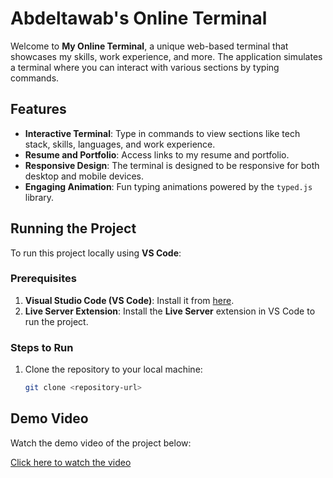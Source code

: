 # Abdeltawab's Online Terminal

Welcome to **My Online Terminal**, a unique web-based terminal that showcases my skills, work experience, and more. The application simulates a terminal where you can interact with various sections by typing commands.

## Features
- **Interactive Terminal**: Type in commands to view sections like tech stack, skills, languages, and work experience.
- **Resume and Portfolio**: Access links to my resume and portfolio.
- **Responsive Design**: The terminal is designed to be responsive for both desktop and mobile devices.
- **Engaging Animation**: Fun typing animations powered by the `typed.js` library.


## Running the Project

To run this project locally using **VS Code**:

### Prerequisites
1. **Visual Studio Code (VS Code)**: Install it from [here](https://code.visualstudio.com/).
2. **Live Server Extension**: Install the **Live Server** extension in VS Code to run the project.

### Steps to Run

1. Clone the repository to your local machine:
   ```bash
   git clone <repository-url>

## Demo Video

Watch the demo video of the project below:

[Click here to watch the video](./terminal.webm)
